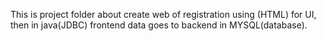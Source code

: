 This is project folder about create web  of registration using (HTML) for UI, then in java(JDBC) frontend data goes to backend in MYSQL(database).
